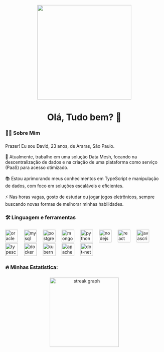 <br clear="both">

<div align="center">
  <img height="300" src="https://cdn.pixabay.com/photo/2020/12/20/21/17/city-5848267_1280.jpg"  />
</div>

###

<h1 align="center">Olá, Tudo bem? 👋</h1>

###

<h3 align="left">👩‍💻  Sobre Mim</h3>

###

<p align="left">Prazer! Eu sou David, 23 anos, de Araras, São Paulo.<br><br>🔭 Atualmente, trabalho em uma solução  Data Mesh, focando na descentralização de dados e na criação de uma plataforma como serviço (PaaS) para acesso otimizado.<br><br>📚 Estou aprimorando meus conhecimentos em TypeScript e manipulação de dados, com foco em soluções escaláveis e eficientes.<br><br>⚡ Nas horas vagas, gosto de estudar ou jogar jogos eletrônicos, sempre buscando novas formas de melhorar minhas habilidades.</p>

###

<h3 align="left">🛠 Linguagem e ferramentas</h3>

###

<div align="left">
  <img src="https://cdn.jsdelivr.net/gh/devicons/devicon/icons/oracle/oracle-original.svg" height="40" alt="oracle logo"  />
  <img width="12" />
  <img src="https://cdn.jsdelivr.net/gh/devicons/devicon/icons/mysql/mysql-original.svg" height="40" alt="mysql logo"  />
  <img width="12" />
  <img src="https://cdn.jsdelivr.net/gh/devicons/devicon/icons/postgresql/postgresql-original.svg" height="40" alt="postgresql logo"  />
  <img width="12" />
  <img src="https://cdn.jsdelivr.net/gh/devicons/devicon/icons/mongodb/mongodb-original.svg" height="40" alt="mongodb logo"  />
  <img width="12" />
  <img src="https://cdn.jsdelivr.net/gh/devicons/devicon/icons/python/python-original.svg" height="40" alt="python logo"  />
  <img width="12" />
  <img src="https://cdn.jsdelivr.net/gh/devicons/devicon/icons/nodejs/nodejs-original.svg" height="40" alt="nodejs logo"  />
  <img width="12" />
  <img src="https://cdn.jsdelivr.net/gh/devicons/devicon/icons/react/react-original.svg" height="40" alt="react logo"  />
  <img width="12" />
  <img src="https://cdn.jsdelivr.net/gh/devicons/devicon/icons/javascript/javascript-original.svg" height="40" alt="javascript logo"  />
  <img width="12" />
  <img src="https://cdn.jsdelivr.net/gh/devicons/devicon/icons/typescript/typescript-original.svg" height="40" alt="typescript logo"  />
  <img width="12" />
  <img src="https://cdn.jsdelivr.net/gh/devicons/devicon/icons/docker/docker-original.svg" height="40" alt="docker logo"  />
  <img width="12" />
  <img src="https://cdn.jsdelivr.net/gh/devicons/devicon/icons/kubernetes/kubernetes-plain.svg" height="40" alt="kubernetes logo"  />
  <img width="12" />
  <img src="https://cdn.jsdelivr.net/gh/devicons/devicon/icons/apache/apache-original.svg" height="40" alt="apache logo"  />
  <img width="12" />
  <img src="https://cdn.jsdelivr.net/gh/devicons/devicon/icons/dot-net/dot-net-original.svg" height="40" alt="dot-net logo"  />  
</div>

###

<h3 align="left">🔥   Minhas Estatística:</h3>

###

<div align="center">
  <img src="https://streak-stats.demolab.com?user=DavidMacedoEtccom&locale=pt-br&mode=weekly&theme=radical&hide_border=false&border_radius=5&order=3" height="220" alt="streak graph"  />
</div>

###
